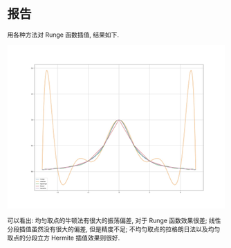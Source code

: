 # 报告

用各种方法对 Runge 函数插值, 结果如下. 

![interpolations](interpolations.jpg)

可以看出: 均匀取点的牛顿法有很大的振荡偏差, 对于 Runge 函数效果很差; 线性分段插值虽然没有很大的偏差, 但是精度不足; 不均匀取点的拉格朗日法以及均匀取点的分段立方 Hermite 插值效果则很好.